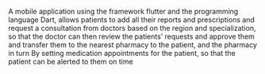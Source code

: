 A mobile application using the framework flutter and the programming language Dart,
allows patients to add all their reports and prescriptions and request a consultation from doctors based on the region and specialization, 
so that the doctor can then review the patients’ requests and approve them and transfer them to the nearest pharmacy to the patient,
and the pharmacy in turn By setting medication appointments for the patient, 
so that the patient can be alerted to them on time
